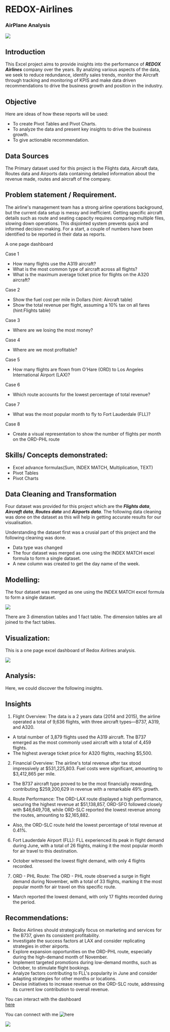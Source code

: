 # REDOX-Airlines

### AirPlane Analysis

![](Raydox_frontpage.jpg)

## Introduction

This Excel project aims to provide insights into the performance of **_REDOX Airlines_** company over the years. By analzing various aspects of the data, we seek to reduce redundance, identify sales trends, monitor the Aircraft through tracking and monitoring of KPIS and make data driven recommendations to drive the business growth and position in the industry.

## Objective
Here are ideas of how these reports will be used:

- To create Pivot Tables and Pivot Charts.
- To analyze the data and present key insights to drive the business growth.   
- To give actionable recommendation.

## Data Sources
The Primary dataset used for this project is the Flights data, Aircraft data, Routes data and Airports data containing detailed information about the revenue made, routes and aircraft of the company.

## Problem statement / Requirement.

The airline's management team has a strong airline operations background, but the current data setup is messy and inefficient. Getting specific aircraft details such as route and seating capacity requires comparing multiple files, slowing down operations. This disjointed system prevents quick and informed decision-making. For a start, a couple of numbers have been identified to be reported in their data as reports.

A one page dashboard

Case 1
  - How many flights use the A319 aircraft?
  - What is the most common type of aircraft across all flights?
  - What is the maximum average ticket price for flights on the A320 aircraft?

Case 2
  - Show the fuel cost per mile in Dollars (hint: Aircraft table)
  - Show the total revenue per flight, assuming a 10% tax on all fares (hint:Flights table)

Case 3
  - Where are we losing the most money?

Case 4
  - Where are we most profitable?

Case 5
  - How many flights are flown from O'Hare (ORD) to Los Angeles International Airport (LAX)?

Case 6
  - Which route accounts for the lowest percentage of total revenue?

Case 7
  - What was the most popular month to fly to Fort Lauderdale (FLL)?

Case 8
  - Create a visual representation to show the number of flights per month on the ORD-PHL route

## Skills/ Concepts demonstrated:
-  Excel advance formulas(Sum, INDEX MATCH, Multiplication, TEXT)
-  Pivot Tables
-  Pivot Charts

## Data Cleaning and Transformation 
Four dataset was provided for this project which are the **_Flights data_**, **_Aircraft data_**, **_Routes data_** and **_Airports data_**. The following data cleaning was done on the dataset as this will help in getting accurate results for our visualisation. 

Understanding the dataset first was a crusial part of this project and the following cleaning was done.
-  Data type was changed
-  The four dataset was merged as one using the INDEX MATCH excel formula to form a single dataset.
-  A new column was created to get the day name of the week.

## Modelling:
The four dataset was merged as one using the INDEX MATCH excel formula to form a single dataset.

![](Reydox_Table.PNG)

There are 3 dimenstion tables and 1 fact table. The dimension tables are all joined to the fact tables.

## Visualization:

This is a one page excel dashboard of Redox Airlines analysis.

![](Redox_Dashboard.PNG)

## Analysis:

Here, we could discover the following insights.

## Insights
1.  Flight Overview: The data is a 2 years data (2014 and 2015), the airline operated a total of 9,636 flights, with three aircraft types—B737, A319, and A320.
  - A total number of 3,879 flights used the A319 aircraft. The B737 emerged as the most commonly used aircraft with a total of 4,459 flights.
  - The highest average ticket price for A320 flights, reaching $5,500.

2.  Financial Overview: The airline's total revenue after tax stood impressively at $531,225,803. Fuel costs were significant, amounting to $3,412,865 per mile.
  - The B737 aircraft type proved to be the most financially rewarding, contributing $259,200,629 in revenue with a remarkable 49% growth.

4.  Route Performance: The ORD-LAX route displayed a high performance, securing the highest revenue at $51,138,857, ORD-SFO followed closely with $46,649,708, while ORD-SLC reported the     lowest revenue among the routes, amounting to $2,165,882.
  - Also, the ORD-SLC route held the lowest percentage of total revenue at 0.41%.

6.  Fort Lauderdale Airport (FLL): FLL experienced its peak in flight demand during June, with a total of 26 flights, making it the most popular month for air travel to this destination.
  - October witnessed the lowest flight demand, with only 4 flights recorded.

7.  ORD - PHL Route: The ORD - PHL route observed a surge in flight demand during November, with a total of 33 flights, marking it the most popular month for air travel on this specific     route.
  - March reported the lowest demand, with only 17 flights recorded during the period.

## Recommendations:
  - Redox Airlines should strategically focus on marketing and services for the B737, given its consistent profitability.
  - Investigate the success factors at LAX and consider replicating strategies in other airports.
  - Explore expansion opportunities on the ORD-PHL route, especially during the high-demand month of November.
  - Implement targeted promotions during low-demand months, such as October, to stimulate flight bookings.
  - Analyze factors contributing to FLL's popularity in June and consider adapting strategies for other months or locations.
  - Devise initiatives to increase revenue on the ORD-SLC route, addressing its current low contribution to overall revenue.

You can interact with the dashboard  
[here](https://1drv.ms/x/s!AnzTT-iwuQmzglgohvON5u3157s0)

You can connect with me ![here](https://www.linkedin.com/in/victoriaogwuche/)

![](thankyou.png)

